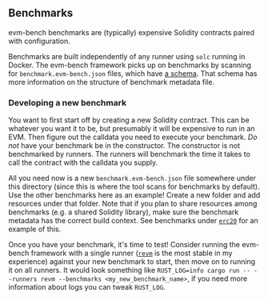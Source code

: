 ## Benchmarks

evm-bench benchmarks are (typically) expensive Solidity contracts paired with configuration.

Benchmarks are built independently of any runner using `solc` running in Docker. The evm-bench framework picks up on benchmarks by scanning for `benchmark.evm-bench.json` files, which have [a schema](schema.json). That schema has more information on the structure of benchmark metadata file.

### Developing a new benchmark

You want to first start off by creating a new Solidity contract. This can be whatever you want it to be, but presumably it will be expensive to run in an EVM. Then figure out the calldata you need to execute your benchmark. _Do not_ have your benchmark be in the constructor. The constructor is not benchmarked by runners. The runners will benchmark the time it takes to call the contract with the calldata you supply.

All you need now is a new `benchmark.evm-bench.json` file somewhere under this directory (since this is where the tool scans for benchmarks by default). Use the other benchmarks here as an example! Create a new folder and add resources under that folder. Note that if you plan to share resources among benchmarks (e.g. a shared Solidity library), make sure the benchmark metadata has the correct build context. See benchmarks under [`erc20`](erc20) for an example of this.

Once you have your benchmark, it's time to test! Consider running the evm-bench framework with a single runner ([`revm`](../runners/revm) is the most stable in my experience) against your new benchmark to start, then move on to running it on all runners. It would look something like `RUST_LOG=info cargo run -- --runners revm --benchmarks <my_new_benchmark_name>`, if you need more information about logs you can tweak `RUST_LOG`.
